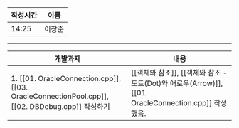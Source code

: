 
| 작성시간 | 이름 |
| -------- | ---- |
|     14:25     |   이창준   |
----
| 개발과제                                                                                         | 내용 |
| ------------------------------------------------------------------------------------------------ | ---- |
| 1. [[01. OracleConnection.cpp]], [[03. OracleConnectionPool.cpp]], [[02. DBDebug.cpp]]  작성하기 | [[객체와 참조]], [[객체와 참조 - 도트(Dot)와 애로우(Arrow)]], [[01. OracleConnection.cpp]] 작성했음.     |

